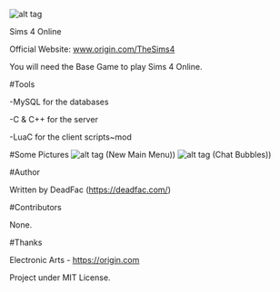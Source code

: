 ![alt tag](http://upload.wikimedia.org/wikipedia/commons/thumb/4/42/Sims_4_logo.svg/1268px-Sims_4_logo.svg.png)

Sims 4 Online


Official Website: www.origin.com/TheSims4

You will need the Base Game to play Sims 4 Online.

#Tools

-MySQL for the databases

-C & C++ for the server

-LuaC for the client scripts~mod


#Some Pictures
![alt tag](https://deadfac.com/moddedmenu.png) (New Main Menu))
![alt tag](https://deadfac.com/chat.png) (Chat Bubbles))

#Author

Written by DeadFac (https://deadfac.com/)

#Contributors

None.

#Thanks

Electronic Arts - https://origin.com

Project under MIT License.
